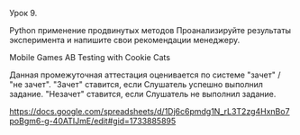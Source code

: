 Урок 9. 

Python применение продвинутых методов
Проанализируйте результаты эксперимента и напишите свои рекомендации менеджеру.

Mobile Games AB Testing with Cookie Cats

Данная промежуточная аттестация оценивается по системе "зачет" / "не зачет".
"Зачет" ставится, если Слушатель успешно выполнил задание.
"Незачет" ставится, если Слушатель не выполнил задание.

https://docs.google.com/spreadsheets/d/1Dj6c6pmdg1N_rL3T2zg4HxnBo7poBgm6-g-40ATIJmE/edit#gid=1733885895